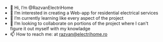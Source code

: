 - 👋 Hi, I’m @RazvanElectriHome
- 👀 I’m interested in creating a Web-app for residential electrical services
- 🌱 I’m currently learning like every aspect of the project
- 💞️ I’m looking to collaborate on portions of the project where I can't figure it out myself with my knowladge
- 📫 How to reach me: at razvan@electrihome.ro
